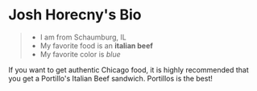 # Josh Horecny's Bio

>* I am from Schaumburg, IL
>* My favorite food is an **italian beef**
>* My favorite color is *blue*

If you want to get authentic Chicago food, it is highly recommended that you get a Portillo's Italian Beef sandwich. 
Portillos is the best!

